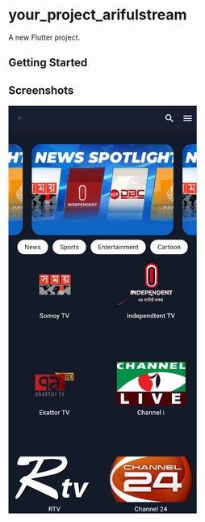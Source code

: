 # your_project_arifulstream

A new Flutter project.

## Getting Started

## Screenshots

![Screenshot 1](assets/images/1.PNG)
